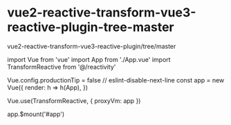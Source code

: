 # vue2-reactive-transform-vue3-reactive-plugin-tree-master
vue2-reactive-transform-vue3-reactive-plugin/tree/master

import Vue from 'vue'
import App from './App.vue'
import TransformReactive from '@/reactivity'

Vue.config.productionTip = false
// eslint-disable-next-line
const app = new Vue({
  render: h => h(App),
})

Vue.use(TransformReactive, {
  proxyVm: app
})

app.$mount('#app')